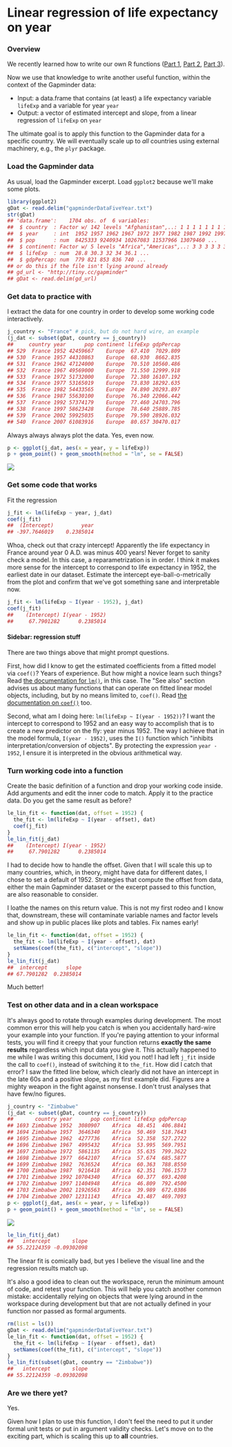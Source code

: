 # Linear regression of life expectancy on year



### Overview

We recently learned how to write our own R functions ([Part 1](block011_write-your-own-function-01.html), [Part 2](block011_write-your-own-function-02.html), [Part 3](block011_write-your-own-function-03.html)).

Now we use that knowledge to write another useful function, within the context of the Gapminder data:

  * Input: a data.frame that contains (at least) a life expectancy variable `lifeExp` and a variable for year `year`
  * Output: a vector of estimated intercept and slope, from a linear regression of `lifeExp` on `year`
  
The ultimate goal is to apply this function to the Gapminder data for a specific country. We will eventually scale up to *all* countries using external machinery, e.g., the `plyr` package.

### Load the Gapminder data

As usual, load the Gapminder excerpt. Load `ggplot2` because we'll make some plots.


```r
library(ggplot2)
gDat <- read.delim("gapminderDataFiveYear.txt")
str(gDat)
## 'data.frame':	1704 obs. of  6 variables:
##  $ country  : Factor w/ 142 levels "Afghanistan",..: 1 1 1 1 1 1 1 1 1 1 ...
##  $ year     : int  1952 1957 1962 1967 1972 1977 1982 1987 1992 1997 ...
##  $ pop      : num  8425333 9240934 10267083 11537966 13079460 ...
##  $ continent: Factor w/ 5 levels "Africa","Americas",..: 3 3 3 3 3 3 3 3 3 3 ...
##  $ lifeExp  : num  28.8 30.3 32 34 36.1 ...
##  $ gdpPercap: num  779 821 853 836 740 ...
## or do this if the file isn't lying around already
## gd_url <- "http://tiny.cc/gapminder"
## gDat <- read.delim(gd_url)
```

### Get data to practice with

I extract the data for one country in order to develop some working code interactively.


```r
j_country <- "France" # pick, but do not hard wire, an example
(j_dat <- subset(gDat, country == j_country))
##     country year      pop continent lifeExp gdpPercap
## 529  France 1952 42459667    Europe  67.410  7029.809
## 530  France 1957 44310863    Europe  68.930  8662.835
## 531  France 1962 47124000    Europe  70.510 10560.486
## 532  France 1967 49569000    Europe  71.550 12999.918
## 533  France 1972 51732000    Europe  72.380 16107.192
## 534  France 1977 53165019    Europe  73.830 18292.635
## 535  France 1982 54433565    Europe  74.890 20293.897
## 536  France 1987 55630100    Europe  76.340 22066.442
## 537  France 1992 57374179    Europe  77.460 24703.796
## 538  France 1997 58623428    Europe  78.640 25889.785
## 539  France 2002 59925035    Europe  79.590 28926.032
## 540  France 2007 61083916    Europe  80.657 30470.017
```

Always always always plot the data. Yes, even now.


```r
p <- ggplot(j_dat, aes(x = year, y = lifeExp))
p + geom_point() + geom_smooth(method = "lm", se = FALSE)
```

![](./block012_function-regress-lifeexp-on-year_files/figure-html/first-example-scatterplot.png) 

### Get some code that works

Fit the regression

```r
j_fit <- lm(lifeExp ~ year, j_dat)
coef(j_fit)
##  (Intercept)         year 
## -397.7646019    0.2385014
```

Whoa, check out that crazy intercept! Apparently the life expectancy in France around year 0 A.D. was minus 400 years! Never forget to sanity check a model. In this case, a reparametrization is in order. I think it makes more sense for the intercept to correspond to life expectancy in 1952, the earliest date in our dataset. Estimate the intercept eye-ball-o-metrically from the plot and confirm that we've got something sane and interpretable now.


```r
j_fit <- lm(lifeExp ~ I(year - 1952), j_dat)
coef(j_fit)
##    (Intercept) I(year - 1952) 
##     67.7901282      0.2385014
```

#### Sidebar: regression stuff

There are two things above that might prompt questions.

First, how did I know to get the estimated coefficients from a fitted model via `coef()`? Years of experience. But how might a novice learn such things? Read [the documentation for `lm()`](http://www.rdocumentation.org/packages/stats/functions/lm), in this case. The "See also" section advises us about many functions that can operate on fitted linear model objects, including, but by no means limited to, `coef()`. Read [the documentation on `coef()`](http://www.rdocumentation.org/packages/stats/functions/coef) too.

Second, what am I doing here: `lm(lifeExp ~ I(year - 1952))`? I want the intercept to correspond to 1952 and an easy way to accomplish that is to create a new predictor on the fly: year minus 1952. The way I achieve that in the model formula, `I(year - 1952)`, uses the `I()` function which "inhibits interpretation/conversion of objects". By protecting the expression `year - 1952`, I ensure it is interpreted in the obvious arithmetical way.

### Turn working code into a function

Create the basic definition of a function and drop your working code inside. Add arguments and edit the inner code to match. Apply it to the practice data. Do you get the same result as before?


```r
le_lin_fit <- function(dat, offset = 1952) {
  the_fit <- lm(lifeExp ~ I(year - offset), dat)
  coef(j_fit)
}
le_lin_fit(j_dat)
##    (Intercept) I(year - 1952) 
##     67.7901282      0.2385014
```

I had to decide how to handle the offset. Given that I will scale this up to many countries, which, in theory, might have data for different dates, I chose to set a default of 1952. Strategies that compute the offset from data, either the main Gapminder dataset or the excerpt passed to this function, are also reasonable to consider.

I loathe the names on this return value. This is not my first rodeo and I know that, downstream, these will contaminate variable names and factor levels and show up in public places like plots and tables. Fix names early!


```r
le_lin_fit <- function(dat, offset = 1952) {
  the_fit <- lm(lifeExp ~ I(year - offset), dat)
  setNames(coef(the_fit), c("intercept", "slope"))
}
le_lin_fit(j_dat)
##  intercept      slope 
## 67.7901282  0.2385014
```

Much better!

### Test on other data and in a clean workspace

It's always good to rotate through examples during development. The most common error this will help you catch is when you accidentally hard-wire your example into your function. If you're paying attention to your informal tests, you will find it creepy that your function returns __exactly the same results__ regardless which input data you give it. This actually happened to me while I was writing this document, I kid you not! I had left `j_fit` inside the call to `coef()`, instead of switching it to `the_fit`. How did I catch that error? I saw the fitted line below, which clearly did not have an intercept in the late 60s and a positive slope, as my first example did. Figures are a mighty weapon in the fight against nonsense. I don't trust analyses that have few/no figures.


```r
j_country <- "Zimbabwe"
(j_dat <- subset(gDat, country == j_country))
##       country year      pop continent lifeExp gdpPercap
## 1693 Zimbabwe 1952  3080907    Africa  48.451  406.8841
## 1694 Zimbabwe 1957  3646340    Africa  50.469  518.7643
## 1695 Zimbabwe 1962  4277736    Africa  52.358  527.2722
## 1696 Zimbabwe 1967  4995432    Africa  53.995  569.7951
## 1697 Zimbabwe 1972  5861135    Africa  55.635  799.3622
## 1698 Zimbabwe 1977  6642107    Africa  57.674  685.5877
## 1699 Zimbabwe 1982  7636524    Africa  60.363  788.8550
## 1700 Zimbabwe 1987  9216418    Africa  62.351  706.1573
## 1701 Zimbabwe 1992 10704340    Africa  60.377  693.4208
## 1702 Zimbabwe 1997 11404948    Africa  46.809  792.4500
## 1703 Zimbabwe 2002 11926563    Africa  39.989  672.0386
## 1704 Zimbabwe 2007 12311143    Africa  43.487  469.7093
p <- ggplot(j_dat, aes(x = year, y = lifeExp))
p + geom_point() + geom_smooth(method = "lm", se = FALSE)
```

![](./block012_function-regress-lifeexp-on-year_files/figure-html/second-example-scatterplot.png) 

```r
le_lin_fit(j_dat)
##   intercept       slope 
## 55.22124359 -0.09302098
```

The linear fit is comically bad, but yes I believe the visual line and the regression results match up.

It's also a good idea to clean out the workspace, rerun the minimum amount of code, and retest your function. This will help you catch another common mistake: accidentally relying on objects that were lying around in the workspace during development but that are not actually defined in your function nor passed as formal arguments.


```r
rm(list = ls())
gDat <- read.delim("gapminderDataFiveYear.txt")
le_lin_fit <- function(dat, offset = 1952) {
  the_fit <- lm(lifeExp ~ I(year - offset), dat)
  setNames(coef(the_fit), c("intercept", "slope"))
}
le_lin_fit(subset(gDat, country == "Zimbabwe"))
##   intercept       slope 
## 55.22124359 -0.09302098
```

### Are we there yet?

Yes.

Given how I plan to use this function, I don't feel the need to put it under formal unit tests or put in argument validity checks. Let's move on to the exciting part, which is scaling this up to __all__ countries.
